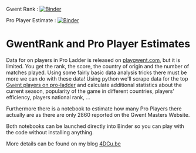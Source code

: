 Gwent Rank : [![Binder](https://mybinder.org/badge_logo.svg)](https://mybinder.org/v2/gh/4dcu-be/GwentRank/master?filepath=Gwent%20Stats.ipynb)

Pro Player Estimate : [![Binder](https://mybinder.org/badge_logo.svg)](https://mybinder.org/v2/gh/4dcu-be/GwentRank/master?filepath=GwentProPlayerEstimate.ipynb)

# GwentRank and Pro Player Estimates

Data for on players in Pro Ladder is released on [playgwent.com](https://masters.playgwent.com/en/), but it is limited.
You get the rank, the score, the country of origin and the number of matches played. Using some fairly basic data
analysis tricks there must be more we can do with these data! Using python we'll scrape data for the top 
[Gwent players on pro-ladder](https://masters.playgwent.com/en/rankings/masters-2/season-of-the-draconid/1/1) 
and calculate additional statistics about the current season, popularity of the game in different countries, players' 
efficiency, players national rank, ...

Furthermore there is a notebook to estimate how many Pro Players there actually are as there are only 2860 reported on the Gwent Masters Website.

Both notebooks can be launched directly into Binder so you can play with the code without installing anything.

More details can be found on my blog [4DCu.be](http://blog.4dcu.be/programming/games/2020/09/01/GwentProRankAnalysis.html)
